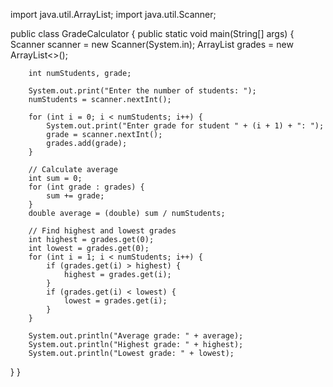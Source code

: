 import java.util.ArrayList;
import java.util.Scanner;

public class GradeCalculator {
    public static void main(String[] args) {
        Scanner scanner = new 
 Scanner(System.in);
        ArrayList<Integer> grades = new ArrayList<>();

        int numStudents, grade;

        System.out.print("Enter the number of students: ");
        numStudents = scanner.nextInt();

        for (int i = 0; i < numStudents; i++) {
            System.out.print("Enter grade for student " + (i + 1) + ": ");
            grade = scanner.nextInt();
            grades.add(grade);
        }

        // Calculate average
        int sum = 0;
        for (int grade : grades) {
            sum += grade;
        }
        double average = (double) sum / numStudents;

        // Find highest and lowest grades
        int highest = grades.get(0);
        int lowest = grades.get(0);
        for (int i = 1; i < numStudents; i++) {
            if (grades.get(i) > highest) {
                highest = grades.get(i);
            }
            if (grades.get(i) < lowest) {
                lowest = grades.get(i);
            }
        }

        System.out.println("Average grade: " + average);
        System.out.println("Highest grade: " + highest);
        System.out.println("Lowest grade: " + lowest);
}
}
